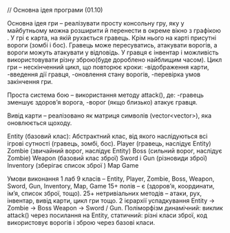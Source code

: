 // Основна ідея програми (01.10)

Основна ідея гри – реалізувати просту консольну гру, яку у майбутньому можна розширити й перенести в окреме вікно з графікою .
У грі є карта, на якій рухається гравець. Крім нього на карті присутні вороги (зомбі і бос). Гравець може пересуватись, атакувати ворогів, а вороги можуть атакувати у відповідь. У гравця є інвентар і можливість використовувати різну зброю(буде дороблено найблищим часом).
Цикл гри – нескінченний цикл, що повторює кроки:
-відображення карти,
-введення дії гравця,
-оновлення стану ворогів,
-перевірка умов закінчення гри.

Проста система бою – використання методу attack(), де:
-гравець зменшує здоров’я ворога,
-ворог (якщо близько) атакує гравця.

Вивід карти – реалізовано як матриця символів (vector<vector<char>>), яка оновлюється щоходу.

Entity (базовий клас):
  Абстрактний клас, від якого наслідуються всі ігрові сутності (гравець, зомбі, бос).
Player (гравець, наслідує Entity)
Zombie (звичайний ворог, наслідує Entity)
Boss (сильний ворог, наслідує Zombie)
Weapon (базовий клас зброї)
Sword і Gun (різновиди зброї)
Inventory (зберігає список зброї )
Map
Game

Умови виконання 1 лаб
9 класів – Entity, Player, Zombie, Boss, Weapon, Sword, Gun, Inventory, Map, Game 
15+ полів – є (здоров’я, координати, ім’я, список зброї, тощо).
25+ нетривіальних методів – атаки, рух, інвентар, вивід карти, цикл гри тощо.
2 ієрархії успадкування
  Entity → Zombie → Boss
  Weapon → Sword / Gun.
Поліморфізм 
  динамічний: виклик attack() через посилання на Entity,
  статичний: різні класи зброї,
  код використовує ворогів і зброю через базові класи.


